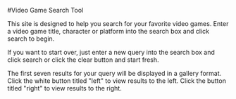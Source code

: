 #Video Game Search Tool

This site is designed to help you search for your favorite video games. Enter a video game title, character or platform into the search box and click search to begin. 

If you want to start over, just enter a new query into the search box and click search or click the clear button and start fresh. 

The first seven results for your query will be displayed in a gallery format. Click the white button titled "left" to view results to the left. Click the button titled "right" to view results to the right.